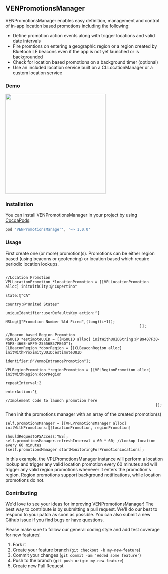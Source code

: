 ## VENPromotionsManager

VENPromotionsManager enables easy definition, management and control of in-app location based promotions including the following:
- Define promotion action events along with trigger locations and valid date intervals
- Fire promtions on entering a geographic region or a region created by Bluetooh LE beacons even if the app is not yet launched or is backgrounded
- Check for location based promotions on a background timer (optional)
- Use an included location service built on a CLLocationManager or a custom location service

### Demo
<img src="example.gif" width="320">


### Installation

You can install VENPromotionsManager in your project by using [CocoaPods](https://github.com/cocoapods/cocoapods):

```Ruby
pod 'VENPromotionsManager', '~> 1.0.0'
```
### Usage

First create one (or more) promotion(s). Promotions can be either region based (using beacons or geofencing) or location based which require periodic location lookups.
```objc

//Location Promotion
VPLLocationPromotion *locationPromotion = [[VPLLocationPromotion alloc] initWithCity:@"Cupertino"
                                                                       state:@"CA"
                                                                     country:@"United States"
                                                            uniqueIdentifier:userDefaultsKey action:^{
                                                                NSLog(@"Promotion Number %ld Fired",(long)(i+1));
                                                            }];

//Beacon based Region Promotion
NSUUID *estimoteUUID = [[NSUUID alloc] initWithUUIDString:@"B9407F30-F5F8-466E-AFF9-25556B57FE6D"];
CLBeaconRegion *doorRegion = [[CLBeaconRegion alloc] initWithProximityUUID:estimoteUUID
                                                                    identifier:@"VenmoEntrancePromotion"];

VPLRegionPromotion *regionPromotion = [[VPLRegionPromotion alloc] initWithRegion:doorRegion
                                                                  repeatInterval:2
                                                                    enterAction:^{
                                                                      //Implement code to launch promotion here
                                                                   }];
 ```
 
Then init the promotions manager with an array of the created promotion(s)
```objc
self.promotionsManager = [[VPLPromotionsManager alloc] initWithPromotions:@[locationPromotion, regionPromotion]
                                                   shouldRequestGPSAccess:YES];
self.promotionsManager.refreshInterval = 60 * 60; //Lookup location every 60 minutes
[self.promotionsManager startMonitoringForPromotionLocations];
 ```

In this example, the VPLPromotionsManager instance will perform a location lookup and trigger any valid location promotion every 60 minutes and will trigger any valid region promotions whenever it enters the promotion's region. Region promotions support background notifications, while location promotions do not.

### Contributing

We'd love to see your ideas for improving VENPromotionsManager! The best way to contribute is by submitting a pull request. We'll do our best to respond to your patch as soon as possible. You can also submit a new Github issue if you find bugs or have questions. 

Please make sure to follow our general coding style and add test coverage for new features!

1. Fork it
2. Create your feature branch (`git checkout -b my-new-feature`)
3. Commit your changes (`git commit -am 'Added some feature'`)
4. Push to the branch (`git push origin my-new-feature`)
5. Create new Pull Request
